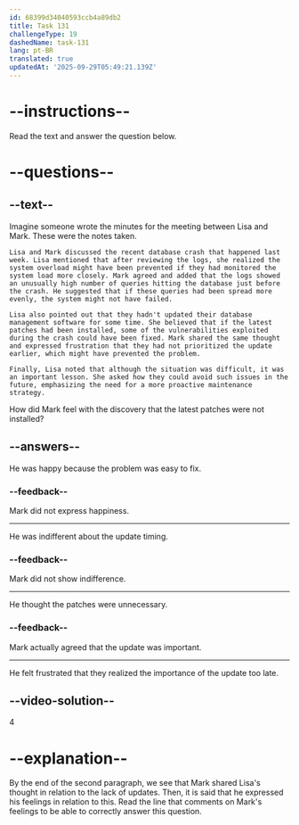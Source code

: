 ```yaml
---
id: 68399d34040593ccb4a89db2
title: Task 131
challengeType: 19
dashedName: task-131
lang: pt-BR
translated: true
updatedAt: '2025-09-29T05:49:21.139Z'
---
```


<!-- READING -->

# --instructions--

Read the text and answer the question below.

# --questions--

## --text--

Imagine someone wrote the minutes for the meeting between Lisa and Mark. These were the notes taken.

`Lisa and Mark discussed the recent database crash that happened last week. Lisa mentioned that after reviewing the logs, she realized the system overload might have been prevented if they had monitored the system load more closely. Mark agreed and added that the logs showed an unusually high number of queries hitting the database just before the crash. He suggested that if these queries had been spread more evenly, the system might not have failed.`

`Lisa also pointed out that they hadn't updated their database management software for some time. She believed that if the latest patches had been installed, some of the vulnerabilities exploited during the crash could have been fixed. Mark shared the same thought and expressed frustration that they had not prioritized the update earlier, which might have prevented the problem.`

`Finally, Lisa noted that although the situation was difficult, it was an important lesson. She asked how they could avoid such issues in the future, emphasizing the need for a more proactive maintenance strategy.`

How did Mark feel with the discovery that the latest patches were not installed?

## --answers--

He was happy because the problem was easy to fix.

### --feedback--

Mark did not express happiness.

---

He was indifferent about the update timing.

### --feedback--

Mark did not show indifference.

---

He thought the patches were unnecessary.

### --feedback--

Mark actually agreed that the update was important.

---

He felt frustrated that they realized the importance of the update too late.

## --video-solution--

4

# --explanation--

By the end of the second paragraph, we see that Mark shared Lisa's thought in relation to the lack of updates. Then, it is said that he expressed his feelings in relation to this. Read the line that comments on Mark's feelings to be able to correctly answer this question.
